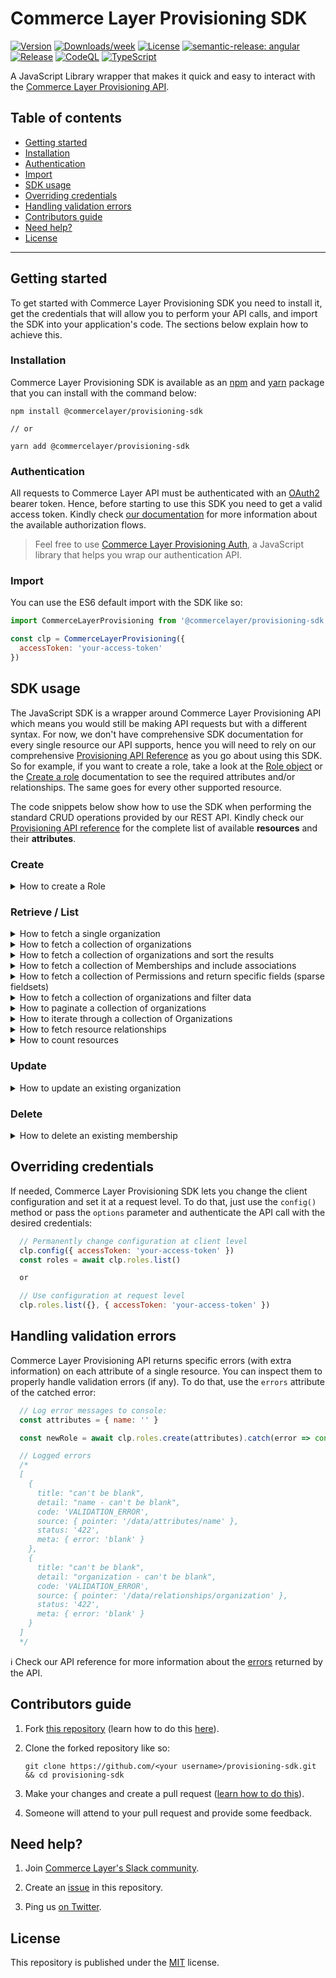 # Commerce Layer Provisioning SDK

[![Version](https://img.shields.io/npm/v/@commercelayer/provisioning-sdk.svg)](https://npmjs.org/package/@commercelayer/provisioning-sdk)
[![Downloads/week](https://img.shields.io/npm/dw/@commercelayer/provisioning-sdk.svg)](https://npmjs.org/package/@commercelayer/provisioning-sdk)
[![License](https://img.shields.io/npm/l/@commercelayer/provisioning-sdk.svg)](https://github.com/commercelayer/commercelayer-sdk/blob/master/package.json)
[![semantic-release: angular](https://img.shields.io/badge/semantic--release-angular-e10079?logo=semantic-release)](https://github.com/semantic-release/semantic-release)
[![Release](https://github.com/commercelayer/commercelayer-sdk/actions/workflows/semantic-release.yml/badge.svg)](https://github.com/commercelayer/commercelayer-sdk/actions/workflows/semantic-release.yml)
[![CodeQL](https://github.com/commercelayer/commercelayer-cli/actions/workflows/codeql-analysis.yml/badge.svg)](https://github.com/commercelayer/commercelayer-cli/actions/workflows/codeql-analysis.yml)
[![TypeScript](https://img.shields.io/badge/%3C%2F%3E-TypeScript%205-%230074c1.svg)](https://www.typescriptlang.org/)

A JavaScript Library wrapper that makes it quick and easy to interact with the [Commerce Layer Provisioning API](https://docs.commercelayer.io/provisioning).

## Table of contents

- [Getting started](#getting-started)
- [Installation](#installation)
- [Authentication](#authentication)
- [Import](#import)
- [SDK usage](#sdk-usage)
- [Overriding credentials](#overriding-credentials)
- [Handling validation errors](#handling-validation-errors)
- [Contributors guide](#contributors-guide)
- [Need help?](#need-help)
- [License](#license)

---

## Getting started

To get started with Commerce Layer Provisioning SDK you need to install it, get the credentials that will allow you to perform your API calls, and import the SDK into your application's code. The sections below explain how to achieve this.

### Installation

Commerce Layer Provisioning SDK is available as an [npm](https://www.npmjs.com/package/@commercelayer/provisioning-sdk) and [yarn](https://yarnpkg.com/package/@commercelayer/provisioning-sdk) package that you can install with the command below:

```shell
npm install @commercelayer/provisioning-sdk

// or

yarn add @commercelayer/provisioning-sdk
```

### Authentication

All requests to Commerce Layer API must be authenticated with an [OAuth2](https://oauth.net/2) bearer token. Hence, before starting to use this SDK you need to get a valid access token. Kindly check [our documentation](https://docs.commercelayer.io/provisioning/authentication) for more information about the available authorization flows.

> Feel free to use [Commerce Layer Provisioning Auth](https://github.com/commercelayer/commercelayer-js-auth), a JavaScript library that helps you wrap our authentication API.

### Import

You can use the ES6 default import with the SDK like so:

```javascript
import CommerceLayerProvisioning from '@commercelayer/provisioning-sdk'

const clp = CommerceLayerProvisioning({
  accessToken: 'your-access-token'
})
```

## SDK usage

The JavaScript SDK is a wrapper around Commerce Layer Provisioning API which means you would still be making API requests but with a different syntax. For now, we don't have comprehensive SDK documentation for every single resource our API supports, hence you will need to rely on our comprehensive [Provisioning API Reference](https://docs.commercelayer.io/provisioning/v/api-reference-p) as you go about using this SDK. So for example, if you want to create a role, take a look at the [Role object](https://docs.commercelayer.io/provisioning/v/api-reference-p/role/object) or the [Create a role](https://docs.commercelayer.io/provisioning/v/api-reference-p/roles/create) documentation to see the required attributes and/or relationships. The same goes for every other supported resource.

The code snippets below show how to use the SDK when performing the standard CRUD operations provided by our REST API. Kindly check our [Provisioning API reference](https://docs.commercelayer.io/provisioning/v/api-reference-p) for the complete list of available **resources** and their **attributes**.

### Create

<details>
<summary>How to create a Role</summary>
<br />

```javascript
  // Select the organization (it's a required relationship for the SKU resource)
  const organizations = await clp.organizations.list({ filters: { name_eq: 'Test Org' } })

  const attributes = {
    name: 'Test Role',
    organization: clp.organizations.relationship(organizations.first().id), // assigns the relationship
  }

  const newRole = await clp.roles.create(attributes)
```

ℹ️ Check our API reference for more information on how to [create a Role](https://docs.commercelayer.io/provisioning/v/api-reference-p/roles/create).
</details>

### Retrieve / List

<details>
<summary>How to fetch a single organization</summary>
<br />

```javascript
  // Fetch the organization by ID
  const org = await clp.organizations.retrieve('BxAkSVqKEn')

  // Fetch all organizations and filter by name
  const orgs = await clp.organizations.list({ filters: { name_start: 'TestOrg_' } })

  // Fetch the first organization of the list
  const org = (await clp.organizations.list()).first()

  // Fetch the last organization of the list
  const org = (await clp.organizations.list()).last()
```

ℹ️ Check our API reference for more information on how to [retrieve an organization](https://docs.commercelayer.io/provisioning/v/api-reference-p/organizations/retrieve).
</details>

<details>
<summary>How to fetch a collection of organizations</summary>
<br />

```javascript
  // Fetch all the organizations
  const orgs = await clp.organizations.list()
```

When fetching a collection of resources you can leverage the `meta` attribute to get its `meta` information like so:

```javascript
  const orgs = await clp.organizations.list()
  const meta = orgs.meta
```

ℹ️ Check our API reference for more information on how to [list all SKUs](https://docs.commercelayer.io/provisioning/v/api-reference-p/organizations/list).
</details>

<details>
<summary>How to fetch a collection of organizations and sort the results</summary>
<br />

```javascript
  // Sort the results by creation date in ascending order (default)
  const orgs = await clp.organizations.list({ sort: { created_at: 'asc' } })

  // Sort the results by creation date in descending order
  const orgs = await clp.organizations.list({ sort: { created_at: 'desc' } })
  ```

ℹ️ Check our API reference for more information on how to [sort results](https://docs.commercelayer.io/provisioning/sorting-results).
</details>

<details>
<summary>How to fetch a collection of Memberships and include associations</summary>
<br />

```javascript
  // Include an association (organization)
  const mships = await clp.memberships.list({ include: [ 'organization' ] })

  // Include an association (stock role)
  const mships = await clp.memberships.list({ include: [ 'role' ] })
  ```

ℹ️ Check our API reference for more information on how to [include associations](https://docs.commercelayer.io/provisioning/including-associations).
</details>

<details>
<summary>How to fetch a collection of Permissions and return specific fields (sparse fieldsets)</summary>
<br />

```javascript
  // Request the API to return only specific fields
  const perms = await clp.permissions.list({ fields: { permissions: [ 'can_create', 'can_update' ] } })

  // Request the API to return only specific fields of the included resource
  const mships = await clp.memberships.list({ include: [ 'organization' ], fields: { organizations: [ 'name' ] } })
  ```

ℹ️ Check our API reference for more information on how to [use sparse fieldsets](https://docs.commercelayer.io/provisioning/sparse-fieldsets).
</details>

<details>
<summary>How to fetch a collection of organizations and filter data</summary>
<br />

```javascript
  // Filter all the organizations fetching only the ones whose name starts with the string "ORG"
  const orgs = await clp.organizations .list({ filters: { name_start: 'ORG' } })

  // Filter all the organizations fetching only the ones whose name ends with the string "Brand"
  const orgs = await clp.organizations.list({ filters: { name_end: 'Brand' } })

  // Filter all the organizations fetching only the ones whose name contains the string "Test"
  const orgs = await clp.organizations.list({ filters: { name_cont: 'Test' } })

  // Filter all the organizations fetching only the ones created between two specific dates
  // (filters combined according to the AND logic)
  const orgs = await clp.organizations.list({ filters: { created_at_gt: '2018-01-01', created_at_lt: '2018-01-31'} })

  // Filters all the organizations fetching only the ones created or updated after a specific date
  // (attributes combined according to the OR logic)
  const orgs = await clp.organizations.list({ filters: { updated_at_or_created_at_gt: '2019-10-10' } })

  // Filters all the Roles fetching only the ones whose name contains the string "Admin"
  // and whose organization name starts with the string "ORG"
  const roles = await clp.roles.list({ filters: { name_cont: 'Admin', organization_name_start: 'ORG'} })
  ```

ℹ️ Check our API reference for more information on how to [filter data](https://docs.commercelayer.io/provisioning/filtering-data).
</details>

<details>
<summary>How to paginate a collection of organizations</summary>
<br />

When you fetch a collection of resources, you get paginated results. You can request specific pages or items in a page like so:

```javascript
  // Fetch the organizations, setting the page number to 3 and the page size to 5
  const skorgsus = await clp.organizations.list({ pageNumber: 3, pageSize: 5 })

  // Get the total number of organizations in the collection
  const orgCount = orgs.meta.recordCount

  // Get the total number of pages
  const pageCount = orgs.meta.pageCount
```

> PS: the default page number is **1**, the default page size is **10**, and the maximum page size allowed is **25**.

ℹ️ Check our API reference for more information on how [pagination](https://docs.commercelayer.io/provisioning/pagination) works.
</details>

<details>
<summary>How to iterate through a collection of Organizations</summary>
<br />

To execute a function for every item of a collection, use the `map()` method like so:

```javascript
  // Fetch the whole list of organizations (1st page) and print their ids and names to console
  const orgs = await clp.organizations.list()
  orgs.map(o => console.log('ID: ' + o.id + ' - Name: ' + o.name))
```

</details>

<!-- <details>
<summary>How to build complex queries</summary>
<br />

Coming soon...
</details> -->

<details>
<summary>How to fetch resource relationships</summary>
<br />

Many resources have relationships with other resources and instead of including these associations as seen above, you can fetch them directly. This way, in the case of 1-to-N relationships, you can filter or sort the resulting collection as standard resources.

```javascript
// Fetch 1-to-1 related resource: billing address of an order
const org = await clp.memberships.organization('xYZkjABcde')

// Fetch 1-to-N related resources: orders associated to a customer
const perms = await clp.roles.permissions('XyzKjAbCDe', { fields: ['can_create', 'can_update'] })
```

In general:

- An API endpoint like `/api/organizations` or `/api/organization/<organizationId>` translates to `clp.organizations` or `clp.organizations('<organizationId>')` with the SDK.
- 1-to-1 relationship API endpoints like `/api/roles/<roleId>/organization` translates to `clp.roles('<roleId>', { include: ['organization'] }}` with the SDK.
- 1-to-N relationship API endpoints like  `/api/roles/<roleId>?include=versions` or `/api/roles/<roleId>/permissions` translates to `clp.roles.retrieve('<roleId>', { include: ['versions'] })` or `clp.roles.permissions('<roleId>')` with the SDK.

ℹ️ Check our API reference for more information on how to [fetch relationships](https://docs.commercelayer.io/provisioning/fetching-relationships).
</details>

<details>
<summary>How to count resources</summary>
<br />

Many times you simply need to count how many resources exist with
certain characteristics. You can then call the special `count`
function passing a filter to get as result the total number of
resources.

```javascript
// Get the total number of sales_channel credentials
const credentials = await clp.api_credentials.count({ filters: { kind_eq: 'sales_channel' } })

```

</details>

### Update

<details>
<summary>How to update an existing organization</summary>
<br />

```javascript
  const org = {
    id: 'xYZkjABcde',
    reference: '<new-reference>',
    reference_origin: '<new-reference-origin>'
  }

  clp.organizations.update(org) // updates the SKU on the server
```

ℹ️ Check our API reference for more information on how to [update an organization](https://docs.commercelayer.io/provisioning/v/api-reference-p/organizations/update).
</details>

### Delete

<details>
<summary>How to delete an existing membership</summary>
<br />

```javascript
  clp.memberships.delete('xYZkjABcde') // persisted deletion
```

ℹ️ Check our API reference for more information on how to [delete a membership](https://docs.commercelayer.io/provisioning/v/api-reference-p/memberships/delete).
</details>

## Overriding credentials

If needed, Commerce Layer Provisioning SDK lets you change the client configuration and set it at a request level. To do that, just use the `config()` method or pass the `options` parameter and authenticate the API call with the desired credentials:

```javascript
  // Permanently change configuration at client level
  clp.config({ accessToken: 'your-access-token' })
  const roles = await clp.roles.list()

  or

  // Use configuration at request level
  clp.roles.list({}, { accessToken: 'your-access-token' })
```

## Handling validation errors

Commerce Layer Provisioning API returns specific errors (with extra information) on each attribute of a single resource. You can inspect them to properly handle validation errors (if any). To do that, use the `errors` attribute of the catched error:

```javascript
  // Log error messages to console:
  const attributes = { name: '' }

  const newRole = await clp.roles.create(attributes).catch(error => console.log(error.errors))

  // Logged errors
  /*
  [
    {
      title: "can't be blank",
      detail: "name - can't be blank",
      code: 'VALIDATION_ERROR',
      source: { pointer: '/data/attributes/name' },
      status: '422',
      meta: { error: 'blank' }
    },
    {
      title: "can't be blank",
      detail: "organization - can't be blank",
      code: 'VALIDATION_ERROR',
      source: { pointer: '/data/relationships/organization' },
      status: '422',
      meta: { error: 'blank' }
    }
  ]
  */

```

ℹ️ Check our API reference for more information about the [errors](https://docs.commercelayer.io/provisioning/handling-errors) returned by the API.

## Contributors guide

1. Fork [this repository](https://github.com/commercelayer/provisioning-sdk) (learn how to do this [here](https://help.github.com/articles/fork-a-repo)).

2. Clone the forked repository like so:

    ```shell
    git clone https://github.com/<your username>/provisioning-sdk.git && cd provisioning-sdk
    ```

3. Make your changes and create a pull request ([learn how to do this](https://docs.github.com/en/github/collaborating-with-issues-and-pull-requests/creating-a-pull-request)).

4. Someone will attend to your pull request and provide some feedback.

## Need help?

1. Join [Commerce Layer's Slack community](https://slack.commercelayer.app).

2. Create an [issue](https://github.com/commercelayer/provisioning-sdk/issues) in this repository.

3. Ping us [on Twitter](https://twitter.com/commercelayer).

## License

This repository is published under the [MIT](LICENSE) license.

